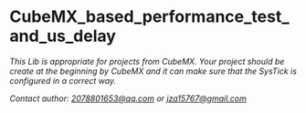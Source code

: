 # CubeMX_based_performance_test_and_us_delay

*This Lib is appropriate for projects from CubeMX. Your project should be create at the beginning by CubeMX and it can make sure that the SysTick is configured in a correct way.*

*Contact author: 2078801653@qq.com or jza15767@gmail.com*
  
